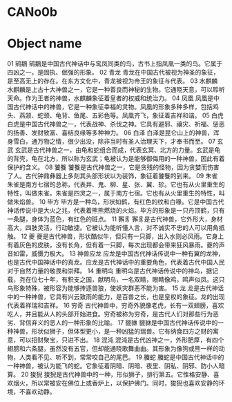 # CANo0b

# Object name
01
鹓鶵
鹓鶵是中国古代神话中与鸾凤同类的鸟，古书上指凤凰一类的鸟。它属于四凶之一，是固执、倔强的形象。
02
青龙
青龙在中国古代被视为神圣的象征，是至高无上的存在。在东方文化中，青龙被视为帝王的象征与代表。
03
水麒麟
水麒麟是上古十大神兽之一，它是一种善良而神秘的生物。它通晓天意，可以聆听天命。作为王者的神兽，水麒麟象征着皇者的权威和统治力。
04
凤凰
凤凰是中国古代神话中的神兽，它是一种象征幸福的灵物。凤凰的形象多种多样，包括鸡头、燕颔、蛇颈、龟背、鱼尾、五彩色等。凤凰齐飞，象征着吉祥和谐。
05
白虎
白虎是中国古代神兽之一，代表战神、杀伐之神。它具有避邪、禳灾、祈福、惩恶的扬善、发财致富、喜结良缘等多种神力。
06
白泽
白泽是昆仑山上的神兽，浑身雪白，通万物之情，很少出没，除非当时有圣人治理天下，才奉书而至。
07
玄武
玄武是古代神兽之一，由龟和蛇组合而成，代表玄冥、北方的力量。玄武是龟的背壳，龟在北方，所以称为玄武；龟被认为是能够御侮用的一种神兽，因此有着保护的含义。
08
饕餮
饕餮是古代神兽之一，它是贪残的怪物，因为贪婪而伤害了人。古代钟鼎彝器上多刻其头部形状以为装饰，象征着饕餮的到来。
09
朱雀
朱雀是南方七宿的总称，代表井、鬼、柳、星、张、翼、轸。它也有从火里重生的特性，叫做朱雀。朱雀是四灵之一，属于南方七宿。它也有从火里重生的特性，叫做朱焰兽。
10
毕方
毕方是一种鸟，形状如鹤，有红色的纹和白喙。它是中国古代神话传说中是大火之兆，代表着熊熊燃烧的火焰。毕方的形象是一只丹顶鹤，只有一条腿，身体为蓝色，有红色的斑点。
11
獬豸
獬豸是古代神兽，它外形大，身材高大，四肢灵活，行动敏捷。它被认为能听懂人言，对不诚实不忠的人可以用角抵触。
12
夔
夔是古代神兽，形状酷似牛，但只有一只脚，出入水则必风雨。它身上有着灰色的皮肤，没有长角，但有着一只脚，每次出现都会带来狂风暴雨。夔的声音如雷，威慑力极大。
13
神兽应龙
应龙是中国古代神话传说中一种有翼的龙神，也是古代中国神话中的真龙。应龙是古代神话中的重要角色，代表着古代中国人民对于自然力量的敬畏和崇拜。
14
重明鸟
重明鸟是古代神话传说中的神鸟，据记载，尧在位七十年，有积支之国，献明鸟，一名双睛，眼睛像鸡，鸣声似凤。这只鸟形象特殊，被形容为能够抟逐兽狼，使妖灾群恶不能为害。
15
龙
龙是古代神话中的一种神兽，它具有兴云致雨的能力，是百兽之长，也是皇权的象征。龙的出现代表着祥瑞和吉祥。
16
穷奇
古代神兽中，穷奇外貌像老虎，长有一双翅膀，喜欢吃人，并且能从人的头部开始进食。穷奇被称为穷奇，是古代人们对那些行为恶劣、背信弃义的恶人的一种形象的比喻。
17
貔貅
貔貅是中国古代神话传说中的一种神兽，形状似狮子，但体型更小，是一种凶猛的瑞兽。它有纳食四方之财的寓意，可以招财聚宝，只进不出。
18
混沌
混沌是古代凶神之一，外形肥厚，有四个翅膀和六条腿，虽然没有五官，但却能通晓歌舞曲曲。其形象为像狗或熊一样的动物，人类看不见、听不到，常常咬自己的尾巴。
19
螣蛇
螣蛇是中国古代神话中的一种神兽，被认为能飞的蛇。它象征着阴暗、阴暗、夜里、阴私、阴邪、防小人暗算。
20
狻猊
狻猊是古代神兽中的一种，形似狮子，排行第五。它性格安静、喜欢烟火，所以常被安在佛位上或香炉上，以保护佛门。同时，狻猊也喜欢安静的环境，不喜欢动静。
